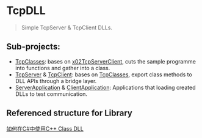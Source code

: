 # TcpDLL
> Simple TcpServer & TcpClient DLLs.

## Sub-projects:
 - [TcpClasses](./TcpClasses): bases on [x02TcpServerClient](../x02TcpServerClient), cuts the sample programme into functions and gather into a class.
 - [TcpServer](./TcpServer) & [TcpClient](./TcpClient): bases on [TcpClasses](./TcpClasses), export class methods to DLL APIs through a bridge layer.
 - [ServerApplication](./ServerApplication) & [ClientApplication](./ClientApplication): Applications that loading created DLLs to test communication.


## Referenced structure for Library
[如何在C#中使用C++ Class DLL](http://johnniebooks.blogspot.com/2010/11/cc-class-dll.html)
